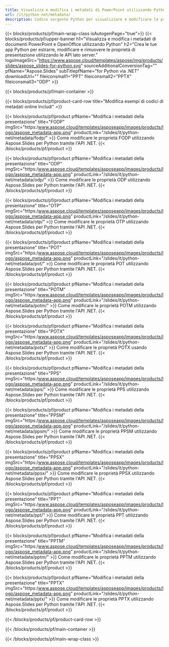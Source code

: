 ```yaml
---
title: Visualizza e modifica i metadati di PowerPoint utilizzando Python
url: /it/python-net/metadata/
description: Codice sorgente Python per visualizzare e modificare le proprietà della presentazione
---
```


{{< blocks/products/pf/main-wrap-class isAutogenPage="true">}}
{{< blocks/products/pf/upper-banner h1="Visualizza e modifica i metadati di documenti PowerPoint e OpenOffice utilizzando Python" h2="Crea le tue app Python per estrarre, modificare e rimuovere le proprietà di presentazione utilizzando le API lato server." logoImageSrc="https://www.aspose.cloud/templates/aspose/img/products/slides/aspose_slides-for-python.svg" sourceAdditionalConversionTag="" pfName="Aspose.Slides" subTitlepfName="for Python via .NET" downloadUrl="" fileiconsmall1="PPT" fileiconsmall2="PPTX" fileiconsmall3="ODP" >}}

{{< blocks/products/pf/main-container >}}

{{< blocks/products/pf/product-card-row title="Modifica esempi di codici di metadati online Includi" >}}

{{< blocks/products/pf/product pfName="Modifica i metadati della presentazione" title="FODP" imgSrc="https:/www.aspose.cloud/templates/asposeapp/images/products/logo/aspose_metadata-app.png" productLink="/slides/it/python-net/metadata/fodp/" >}}
Come modificare le proprietà FODP utilizzando Aspose.Slides per Python tramite l'API .NET.
{{< /blocks/products/pf/product >}}

{{< blocks/products/pf/product pfName="Modifica i metadati della presentazione" title="ODP" imgSrc="https:/www.aspose.cloud/templates/asposeapp/images/products/logo/aspose_metadata-app.png" productLink="/slides/it/python-net/metadata/odp/" >}}
Come modificare le proprietà ODP utilizzando Aspose.Slides per Python tramite l'API .NET.
{{< /blocks/products/pf/product >}}

{{< blocks/products/pf/product pfName="Modifica i metadati della presentazione" title="OTP" imgSrc="https:/www.aspose.cloud/templates/asposeapp/images/products/logo/aspose_metadata-app.png" productLink="/slides/it/python-net/metadata/otp/" >}}
Come modificare le proprietà OTP utilizzando Aspose.Slides per Python tramite l'API .NET.
{{< /blocks/products/pf/product >}}

{{< blocks/products/pf/product pfName="Modifica i metadati della presentazione" title="POT" imgSrc="https:/www.aspose.cloud/templates/asposeapp/images/products/logo/aspose_metadata-app.png" productLink="/slides/it/python-net/metadata/pot/" >}}
Come modificare le proprietà POT utilizzando Aspose.Slides per Python tramite l'API .NET.
{{< /blocks/products/pf/product >}}

{{< blocks/products/pf/product pfName="Modifica i metadati della presentazione" title="POTM" imgSrc="https:/www.aspose.cloud/templates/asposeapp/images/products/logo/aspose_metadata-app.png" productLink="/slides/it/python-net/metadata/potm/" >}}
Come modificare le proprietà POTM utilizzando Aspose.Slides per Python tramite l'API .NET.
{{< /blocks/products/pf/product >}}

{{< blocks/products/pf/product pfName="Modifica i metadati della presentazione" title="POTX" imgSrc="https:/www.aspose.cloud/templates/asposeapp/images/products/logo/aspose_metadata-app.png" productLink="/slides/it/python-net/metadata/potx/" >}}
Come modificare le proprietà POTX usando Aspose.Slides per Python tramite l'API .NET.
{{< /blocks/products/pf/product >}}

{{< blocks/products/pf/product pfName="Modifica i metadati della presentazione" title="PPS" imgSrc="https:/www.aspose.cloud/templates/asposeapp/images/products/logo/aspose_metadata-app.png" productLink="/slides/it/python-net/metadata/pps/" >}}
Come modificare le proprietà PPS utilizzando Aspose.Slides per Python tramite l'API .NET.
{{< /blocks/products/pf/product >}}

{{< blocks/products/pf/product pfName="Modifica i metadati della presentazione" title="PPSM" imgSrc="https:/www.aspose.cloud/templates/asposeapp/images/products/logo/aspose_metadata-app.png" productLink="/slides/it/python-net/metadata/ppsm/" >}}
Come modificare le proprietà PPSM utilizzando Aspose.Slides per Python tramite l'API .NET.
{{< /blocks/products/pf/product >}}

{{< blocks/products/pf/product pfName="Modifica i metadati della presentazione" title="PPSX" imgSrc="https:/www.aspose.cloud/templates/asposeapp/images/products/logo/aspose_metadata-app.png" productLink="/slides/it/python-net/metadata/ppsx/" >}}
Come modificare le proprietà PPSX utilizzando Aspose.Slides per Python tramite l'API .NET.
{{< /blocks/products/pf/product >}}

{{< blocks/products/pf/product pfName="Modifica i metadati della presentazione" title="PPT" imgSrc="https:/www.aspose.cloud/templates/asposeapp/images/products/logo/aspose_metadata-app.png" productLink="/slides/it/python-net/metadata/ppt/" >}}
Come modificare le proprietà PPT utilizzando Aspose.Slides per Python tramite l'API .NET.
{{< /blocks/products/pf/product >}}

{{< blocks/products/pf/product pfName="Modifica i metadati della presentazione" title="PPTM" imgSrc="https:/www.aspose.cloud/templates/asposeapp/images/products/logo/aspose_metadata-app.png" productLink="/slides/it/python-net/metadata/pptm/" >}}
Come modificare le proprietà PPTM utilizzando Aspose.Slides per Python tramite l'API .NET.
{{< /blocks/products/pf/product >}}

{{< blocks/products/pf/product pfName="Modifica i metadati della presentazione" title="PPTX" imgSrc="https:/www.aspose.cloud/templates/asposeapp/images/products/logo/aspose_metadata-app.png" productLink="/slides/it/python-net/metadata/pptx/" >}}
Come modificare le proprietà PPTX utilizzando Aspose.Slides per Python tramite l'API .NET.
{{< /blocks/products/pf/product >}}



{{< /blocks/products/pf/product-card-row >}}

{{< /blocks/products/pf/main-container >}}
    
{{< /blocks/products/pf/main-wrap-class >}}